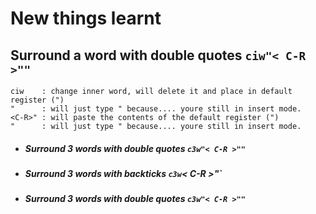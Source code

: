 # New things learnt

## Surround a word with double quotes `ciw"< C-R >""`
```
ciw    : change inner word, will delete it and place in default register (")
"      : will just type " because.... youre still in insert mode.
<C-R>" : will paste the contents of the default register (")
"      : will just type " because.... youre still in insert mode.
```
 - ##### Surround 3 words with double quotes `c3w"< C-R >""`
 - ##### Surround 3 words with backticks  `c3w`< C-R >"`
 - ##### Surround 3 words with double quotes `c3w"< C-R >""`